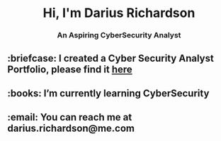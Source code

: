 <h1 align="center">Hi, I'm Darius Richardson</h1>
<h3 align="center">An Aspiring CyberSecurity Analyst</h3>

<h2>:briefcase: I created a Cyber Security Analyst Portfolio, please find it <a href="https://github.com/dariusrichardson55/CyberSecurity-Bootcamp" target="blank">here</h2></a>


<h2>:books: I’m currently learning CyberSecurity</h2>

<h2>:email: You can reach me at darius.richardson@me.com</h2>
